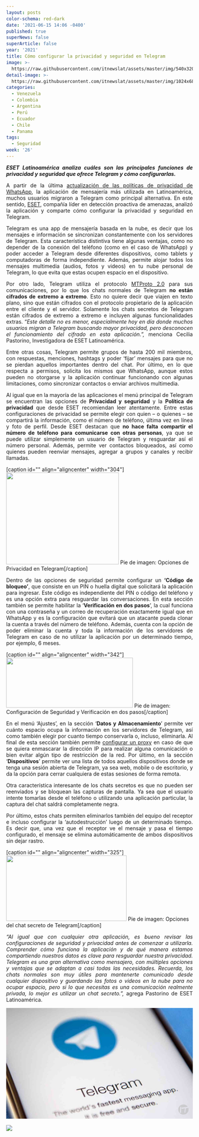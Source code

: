```yaml
---
layout: posts
color-schema: red-dark
date: '2021-06-15 14:06 -0400'
published: true
superNews: false
superArticle: false
year: '2021'
title: Cómo configurar la privacidad y seguridad en Telegram
image: >-
  https://raw.githubusercontent.com/itnewslat/assets/master/img/540x320/Aplicacion-Telegram-p.jpg
detail-image: >-
  https://raw.githubusercontent.com/itnewslat/assets/master/img/1024x680/Aplicacion-Telegram-g.jpg
categories:
  - Venezuela
  - Colombia
  - Argentina
  - Perú
  - Ecuador
  - Chile
  - Panama
tags:
  - Seguridad
week: '26'
---
```

<p style="text-align: justify;"><strong><em>ESET Latinoamérica analiza cuáles son las principales funciones de privacidad y seguridad que ofrece Telegram y cómo configurarlas.</em></strong></p>
<p style="text-align: justify;">A partir de la última <a href="https://www.welivesecurity.com/la-es/2021/05/11/whatsapp-limitara-funciones-usuarios-no-acepten-nuevos-terminos/">actualización de las políticas de privacidad de WhatsApp</a>, la aplicación de mensajería más utilizada en Latinoamérica, muchos usuarios migraron a Telegram como principal alternativa. En este sentido, <a href="https://www.eset.com/latam/">ESET</a>, compañía líder en detección proactiva de amenazas, analizó la aplicación y comparte cómo configurar la privacidad y seguridad en Telegram.<em> </em></p>
<p style="text-align: justify;">Telegram es una app de mensajería basada en la nube, es decir que los mensajes e información se sincronizan constantemente con los servidores de Telegram. Esta característica distintiva tiene algunas ventajas, como no depender de la conexión del teléfono (como en el caso de WhatsApp) y poder acceder a Telegram desde diferentes dispositivos, como tablets y computadoras de forma independiente. Además, permite alojar todos los mensajes multimedia (audios, fotos y videos) en tu nube personal de Telegram, lo que evita que estas ocupen espacio en el dispositivo.</p>
<p style="text-align: justify;">Por otro lado, Telegram utiliza el protocolo <a href="https://core.telegram.org/mtproto/description">MTProto 2.0</a> para sus comunicaciones, por lo que los chats normales de Telegram <strong>no están cifrados de extremo a extremo</strong>. Esto no quiere decir que viajen en texto plano, sino que están cifrados con el protocolo propietario de la aplicación entre el cliente y el servidor. Solamente los chats secretos de Telegram están cifrados de extremo a extremo e incluyen algunas funcionalidades extras. “<em>Este detalle no es menor, especialmente hoy en día donde muchos usuarios migran a Telegram buscando mayor privacidad, pero desconocen el funcionamiento del cifrado en esta aplicación.”, </em>menciona Cecilia Pastorino, Investigadora de ESET Latinoamérica.</p>
<p style="text-align: justify;">Entre otras cosas, Telegram permite grupos de hasta 200 mil miembros, con respuestas, menciones, hashtags y poder ‘fijar’ mensajes para que no se pierdan aquellos importantes dentro del chat. Por último, en lo que respecta a permisos, solicita los mismos que WhatsApp, aunque estos pueden no otorgarse y la aplicación continuar funcionando con algunas limitaciones, como sincronizar contactos o enviar archivos multimedia.</p>
<p style="text-align: justify;">Al igual que en la mayoría de las aplicaciones el menú principal de Telegram se encuentran las opciones de <strong>Privacidad y seguridad</strong> y la <strong>Política de privacidad</strong> que desde ESET recomiendan leer atentamente. Entre estas configuraciones de privacidad se permite elegir con quien – o quienes – se compartirá la información, como el número de teléfono, última vez en línea y foto de perfil. Desde ESET destacan que <strong>no hace falta compartir el número de teléfono para comunicarse con otras personas</strong>, ya que se puede utilizar simplemente un usuario de Telegram y resguardar así el número personal. Además, permite ver contactos bloqueados, así como quienes pueden reenviar mensajes, agregar a grupos y canales y recibir llamadas.</p>


[caption id="" align="aligncenter" width="304"]<img src="https://www.welivesecurity.com/wp-content/uploads/2021/05/omo-configurar-privacidad-seguridad-telegram-x2.jpg" alt="" width="304" height="248" /> Pie de imagen: Opciones de Privacidad en Telegram[/caption]
<p style="text-align: justify;">Dentro de las opciones de seguridad permite configurar un <strong>‘Código de bloqueo’</strong>, que consiste en un PIN o huella digital que solicitará la aplicación para ingresar. Este código es independiente del PIN o código del teléfono y es una opción extra para resguardar las conversaciones. En esta sección también se permite habilitar la ‘<strong>Verificación en dos pasos</strong>’, la cual funciona con una contraseña y un correo de recuperación exactamente igual que en WhatsApp y es la configuración que evitará que un atacante pueda clonar la cuenta a través del número de teléfono. Además, cuenta con la opción de poder eliminar la cuenta y toda la información de los servidores de Telegram en caso de no utilizar la aplicación por un determinado tiempo, por ejemplo, 6 meses.</p>


[caption id="" align="aligncenter" width="342"]<img src="https://www.welivesecurity.com/wp-content/uploads/2021/05/omo-configurar-privacidad-seguridad-telegram-x3.jpg" alt="" width="342" height="135" /> Pie de imagen: Configuración de Seguridad y Verificación en dos pasos[/caption]
<p style="text-align: justify;">En el menú ‘Ajustes’, en la sección ‘<strong>Datos y Almacenamiento</strong>’ permite ver cuánto espacio ocupa la información en los servidores de Telegram, así como también elegir por cuanto tiempo conservarla o, incluso, eliminarla. Al final de esta sección también permite <a href="https://www.welivesecurity.com/la-es/2020/01/02/que-es-proxy-para-que-sirve/">configurar un proxy</a> en caso de que se quiera enmascarar la dirección IP para realizar alguna comunicación o bien evitar algún tipo de restricción de la red. Por último, en la sección ‘<strong>Dispositivos</strong>’ permite ver una lista de todos aquellos dispositivos donde se tenga una sesión abierta de Telegram, ya sea web, mobile o de escritorio, y da la opción para cerrar cualquiera de estas sesiones de forma remota.</p>
<p style="text-align: justify;">Otra característica interesante de los chats secretos es que no pueden ser reenviados y se bloquean las capturas de pantalla. Ya sea que el usuario intente tomarlas desde el teléfono o utilizando una aplicación particular, la captura del chat saldrá completamente negra.</p>
<p style="text-align: justify;">Por último, estos chats permiten eliminarlos también del equipo del receptor e incluso configurar la ‘autodestrucción’ luego de un determinado tiempo. Es decir que, una vez que el receptor ve el mensaje y pasa el tiempo configurado, el mensaje se elimina automáticamente de ambos dispositivos sin dejar rastro.</p>


[caption id="" align="aligncenter" width="325"]<img src="https://www.welivesecurity.com/wp-content/uploads/2021/05/omo-configurar-privacidad-seguridad-telegram-x5.jpg" alt="" width="325" height="177" /> Pie de imagen: Opciones del chat secreto de Telegram[/caption]
<p style="text-align: justify;"><em>“Al igual que con cualquier otra aplicación, es bueno revisar las configuraciones de seguridad y privacidad antes de comenzar a utilizarla. Comprender cómo funciona la aplicación y de qué manera estamos compartiendo nuestros datos es clave para resguardar nuestra privacidad. Telegram es una gran alternativa como mensajero, con múltiples opciones y ventajas que se adaptan a casi todas las necesidades. Recuerda, los chats normales son muy útiles para mantenerte comunicado desde cualquier dispositivo y guardando las fotos o videos en la nube para no ocupar espacio, pero si lo que necesitas es una comunicación realmente privada, lo mejor es utilizar un chat secreto.”, </em>agrega Pastorino de ESET Latinoamérica.</p>

![](https://raw.githubusercontent.com/itnewslat/assets/master/img/540x320/Aplicacion-Telegram-p.jpg)


<img src="https://tracker.metricool.com/c3po.jpg?hash=56f88a41e39ab42c063cc51676587a04"/>